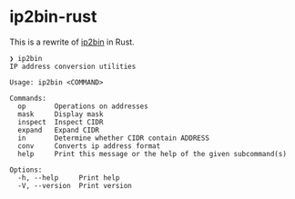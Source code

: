 # ip2bin-rust

This is a rewrite of [ip2bin](https://github.com/berquerant/ip2bin) in Rust.

``` shell
❯ ip2bin
IP address conversion utilities

Usage: ip2bin <COMMAND>

Commands:
  op       Operations on addresses
  mask     Display mask
  inspect  Inspect CIDR
  expand   Expand CIDR
  in       Determine whether CIDR contain ADDRESS
  conv     Converts ip address format
  help     Print this message or the help of the given subcommand(s)

Options:
  -h, --help     Print help
  -V, --version  Print version
```

